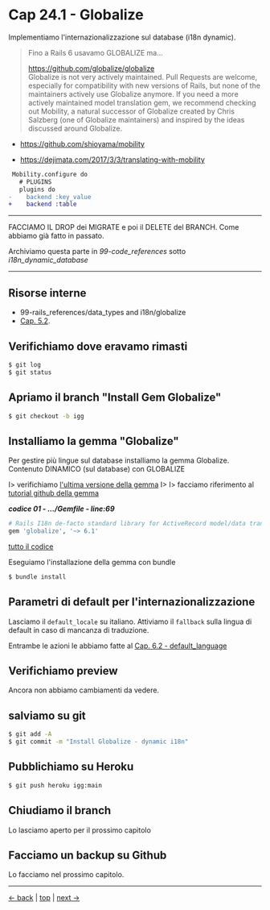 # <a name="top"></a> Cap 24.1 - Globalize

Implementiamo l'internazionalizzazione sul database (i18n dynamic).

> Fino a Rails 6 usavamo GLOBALIZE ma...
>
> https://github.com/globalize/globalize <br/>
> Globalize is not very actively maintained. Pull Requests are welcome, especially for compatibility with new versions of Rails, but none of the maintainers actively use Globalize anymore. If you need a more actively maintained model translation gem, we recommend checking out Mobility, a natural successor of Globalize created by Chris Salzberg (one of Globalize maintainers) and inspired by the ideas discussed around Globalize. 

- https://github.com/shioyama/mobility


- https://dejimata.com/2017/3/3/translating-with-mobility




```diff
 Mobility.configure do
   # PLUGINS
   plugins do
-    backend :key_value
+    backend :table
```


*************

FACCIAMO IL DROP dei MIGRATE e poi il DELETE del BRANCH.
Come abbiamo già fatto in passato.

Archiviamo questa parte in *99-code_references* sotto *i18n_dynamic_database*

*************






## Risorse interne

- 99-rails_references/data_types and i18n/globalize
- [Cap. 5.2](01-base-05-mockups_i18n-02-default_language).



## Verifichiamo dove eravamo rimasti

```bash
$ git log
$ git status
```



## Apriamo il branch "Install Gem Globalize"

```bash
$ git checkout -b igg
```



## Installiamo la gemma "Globalize"

Per gestire più lingue sul database installiamo la gemma Globalize.
Contenuto DINAMICO (sul database) con GLOBALIZE

I> verifichiamo [l'ultima versione della gemma](https://rubygems.org/gems/globalize)
I>
I> facciamo riferimento al [tutorial github della gemma](https://github.com/globalize/globalize)


***codice 01 - .../Gemfile - line:69***

```ruby
# Rails I18n de-facto standard library for ActiveRecord model/data translation.
gem 'globalize', '~> 6.1'
```

[tutto il codice](https://github.com/flaviobordonidev/leanpubabrandnewcms/blob/master/01-base/24-dynamic-i18n/01_01-gemfile.rb)


Eseguiamo l'installazione della gemma con bundle

```bash
$ bundle install
```



## Parametri di default per l'internazionalizzazione

Lasciamo il `default_locale` su italiano.
Attiviamo il `fallback` sulla lingua di default in caso di mancanza di traduzione.

Entrambe le azioni le abbiamo fatte al [Cap. 6.2 - default_language](https://github.com/flaviobordonidev/leanpubabrandnewcms/blob/master/01-base/06-mockups_i18n/02_00-default_language-it.md)



## Verifichiamo preview

Ancora non abbiamo cambiamenti da vedere.



## salviamo su git

```bash
$ git add -A
$ git commit -m "Install Globalize - dynamic i18n"
```



## Pubblichiamo su Heroku

```bash
$ git push heroku igg:main
```



## Chiudiamo il branch

Lo lasciamo aperto per il prossimo capitolo



## Facciamo un backup su Github

Lo facciamo nel prossimo capitolo.




---

[<- back](https://github.com/flaviobordonidev/leanpubabrandnewcms/blob/master/01-base/23-trace_read_eg_posts/01_00-todo.md)
 | [top](#top) |
[next ->](https://github.com/flaviobordonidev/leanpubabrandnewcms/blob/master/01-base/24-dynamic-i18n/02_00-globalize_eg_posts-it.md)
